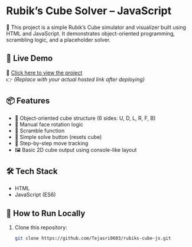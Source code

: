 # Rubik’s Cube Solver – JavaScript

🎯 This project is a simple Rubik’s Cube simulator and visualizer built using HTML and JavaScript. It demonstrates object-oriented programming, scrambling logic, and a placeholder solver.

## 🚀 Live Demo

🔗 [Click here to view the project](https://tejasri0603.github.io/rubiks-cube-js/)  
👉 *(Replace with your actual hosted link after deploying)*

## 📦 Features

- 🧩 Object-oriented cube structure (6 sides: U, D, L, R, F, B)
- 🔁 Manual face rotation logic
- 🎲 Scramble function
- 🧠 Simple solve button (resets cube)
- 📜 Step-by-step move tracking
- 🖼️ Basic 2D cube output using console-like layout

## 🛠️ Tech Stack

- HTML
- JavaScript (ES6)

## 🧪 How to Run Locally

1. Clone this repository:
   ```bash
   git clone https://github.com/Tejasri0603/rubiks-cube-js.git
